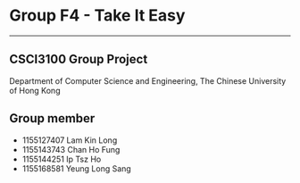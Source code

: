 # Group F4 - Take It Easy

---

## CSCI3100 Group Project

Department of Computer Science and Engineering,
The Chinese University of Hong Kong

## Group member

- 1155127407 Lam Kin Long
- 1155143743 Chan Ho Fung
- 1155144251 Ip Tsz Ho
- 1155168581 Yeung Long Sang
